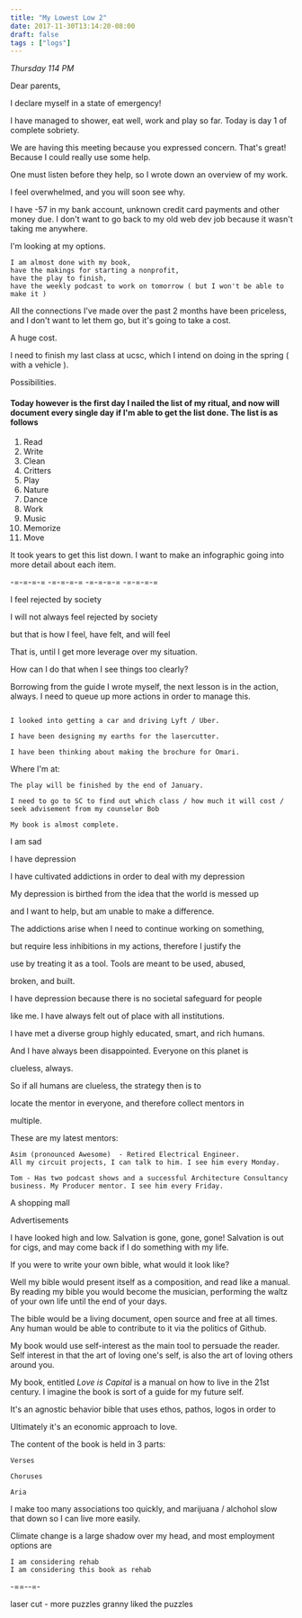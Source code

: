 ```yaml
---
title: "My Lowest Low 2"
date: 2017-11-30T13:14:20-08:00
draft: false
tags : ["logs"]
---
```



*Thursday 114 PM*


Dear parents,

I declare myself in a state of emergency!

I have managed to shower, eat well, work and play so far.
Today is day 1 of complete sobriety.

We are having this meeting because you expressed concern. That's great! Because I could really use some help.

One must listen before they help, so I wrote down an overview of my work.

I feel overwhelmed, and you will soon see why.

I have -57 in my bank account, unknown credit card payments and other money due. I don't want to go back to my old web dev job because it wasn't taking me anywhere.

I'm looking at my options.


```
I am almost done with my book,
have the makings for starting a nonprofit,
have the play to finish,
have the weekly podcast to work on tomorrow ( but I won't be able to make it )
```

All the connections I've made over the past 2 months have been priceless, and I don't want to let them go, but it's going to take a cost.

A huge cost.

I need to finish my last class at ucsc, which I intend on doing in the spring ( with a vehicle ).

Possibilities.

#### Today however is the first day I nailed the list of my ritual, and now will document every single day if I'm able to get the list done. The list is as follows

1. Read
2. Write
3. Clean
4. Critters
5. Play
6. Nature
7. Dance
8. Work
9. Music
10. Memorize
11. Move


It took years to get this list down. I want to make an infographic going into more detail about each item.

-=-=-=-= -=-=-=-= -=-=-=-= -=-=-=-=

I feel rejected by society

I will not always feel rejected by society

but that is how I feel, have felt, and will feel

That is, until I get more leverage over my situation.


How can I do that when I see things too clearly?

Borrowing from the guide I wrote myself, the next lesson is in the action, always. I need to queue up more actions in order to manage this.

```

I looked into getting a car and driving Lyft / Uber.

I have been designing my earths for the lasercutter.

I have been thinking about making the brochure for Omari.

```

Where I'm at:

```
The play will be finished by the end of January.

I need to go to SC to find out which class / how much it will cost /
seek advisement from my counselor Bob

My book is almost complete.

```

I am sad

I have depression

I have cultivated addictions in order to deal with my depression

My depression is birthed from the idea that the world is messed up

and I want to help, but am unable to make a difference.

The addictions arise when I need to continue working on something,

but require less inhibitions in my actions, therefore I justify the

use by treating it as a tool. Tools are meant to be used, abused,

broken, and built.

I have depression because there is no societal safeguard for people

like me. I have always felt out of place with all institutions.

I have met a diverse group highly educated, smart, and rich humans.

And I have always been disappointed. Everyone on this planet is

clueless, always.

So if all humans are clueless, the strategy then is to

locate the mentor in everyone, and therefore collect mentors in

multiple.


These are my latest mentors:

```
Asim (pronounced Awesome)  - Retired Electrical Engineer.
All my circuit projects, I can talk to him. I see him every Monday.

Tom - Has two podcast shows and a successful Architecture Consultancy business. My Producer mentor. I see him every Friday.

```


A shopping mall

Advertisements

I have looked high and low.
Salvation is gone, gone, gone! Salvation is out for cigs, and may come back if I do something with my life.

If you were to write your own bible, what would it look like?

Well my bible would present itself as a composition, and read like a manual. By reading my bible you would become the musician, performing the waltz of your own life until the end of your days.

The bible would be a living document, open source and free at all times. Any human would be able to contribute to it via the politics of Github.

My book would use self-interest as the main tool to persuade the reader. Self interest in that the art of loving one's self, is also the art of loving others around you.

My book, entitled _Love is Capital_ is a manual on how to live in the 21st century. I imagine the book is sort of a guide for my future self.

It's an agnostic behavior bible that uses ethos, pathos, logos in order to

Ultimately it's an economic approach to love.

The content of the book is held in 3 parts:

```
Verses

Choruses

Aria  

```

I make too many associations too quickly, and marijuana / alchohol slow that down so I can live more easily.

Climate change is a large shadow over my head, and most employment options are

```
I am considering rehab
I am considering this book as rehab
```

-==--=-

laser cut - more puzzles granny liked the puzzles
